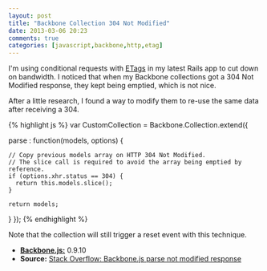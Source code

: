```yaml
---
layout: post
title: "Backbone Collection 304 Not Modified"
date: 2013-03-06 20:23
comments: true
categories: [javascript,backbone,http,etag]
---
```


I'm using conditional requests with
[ETags](http://en.wikipedia.org/wiki/HTTP_ETag) in my latest Rails app to cut
down on bandwidth. I noticed that when my Backbone collections got a 304 Not
Modified response, they kept being emptied, which is not nice.

After a little research, I found a way to modify them to re-use the same data
after receiving a 304.

{% highlight js %}
var CustomCollection = Backbone.Collection.extend({

  parse : function(models, options) {

    // Copy previous models array on HTTP 304 Not Modified.
    // The slice call is required to avoid the array being emptied by reference.
    if (options.xhr.status == 304) {
      return this.models.slice();
    }

    return models;
  }
});
{% endhighlight %}

Note that the collection will still trigger a reset event with this technique.

* [**Backbone.js:**](http://rubyonrails.org) 0.9.10
* **Source:** [Stack Overflow: Backbone.js parse not modified
  response](http://stackoverflow.com/questions/11114127/backbone-js-parse-not-modified-response)
